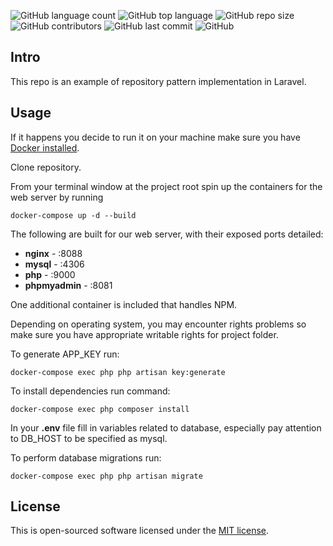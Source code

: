 ![GitHub language count](https://img.shields.io/github/languages/count/niece1/repository-pattern-abstractions)
![GitHub top language](https://img.shields.io/github/languages/top/niece1/repository-pattern-abstractions)
![GitHub repo size](https://img.shields.io/github/repo-size/niece1/repository-pattern-abstractions)
![GitHub contributors](https://img.shields.io/github/contributors/niece1/repository-pattern-abstractions)
![GitHub last commit](https://img.shields.io/github/last-commit/niece1/repository-pattern-abstractions)
![GitHub](https://img.shields.io/github/license/niece1/repository-pattern-abstractions)

## Intro

This repo is an example of repository pattern implementation in Laravel.

## Usage

If it happens you decide to run it on your machine make sure you have [Docker installed](https://docs.docker.com/docker-for-mac/install/).

Clone repository.

From your terminal window at the project root spin up the containers for the web server by running
```
docker-compose up -d --build
```
The following are built for our web server, with their exposed ports detailed:

- **nginx** - :8088
- **mysql** - :4306
- **php** - :9000
- **phpmyadmin** - :8081

One additional container is included that handles NPM.

Depending on operating system, you may encounter rights problems so make sure you have appropriate writable rights for project folder.

To generate APP_KEY run:
```
docker-compose exec php php artisan key:generate
```

To install dependencies run command:
```
docker-compose exec php composer install
```

In your **.env** file fill in variables related to database, especially pay attention to DB_HOST to be specified as mysql.

To perform database migrations run:
```
docker-compose exec php php artisan migrate
```

## License

This is open-sourced software licensed under the [MIT license](https://opensource.org/licenses/MIT).
